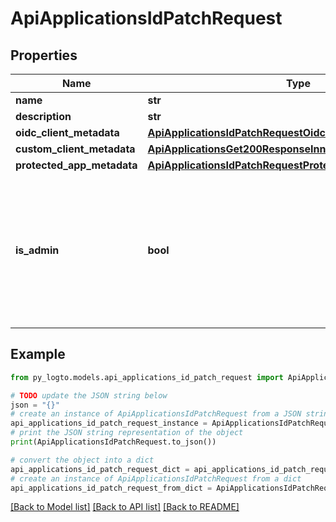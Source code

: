 # ApiApplicationsIdPatchRequest


## Properties

Name | Type | Description | Notes
------------ | ------------- | ------------- | -------------
**name** | **str** |  | [optional] 
**description** | **str** |  | [optional] 
**oidc_client_metadata** | [**ApiApplicationsIdPatchRequestOidcClientMetadata**](ApiApplicationsIdPatchRequestOidcClientMetadata.md) |  | [optional] 
**custom_client_metadata** | [**ApiApplicationsGet200ResponseInnerCustomClientMetadata**](ApiApplicationsGet200ResponseInnerCustomClientMetadata.md) |  | [optional] 
**protected_app_metadata** | [**ApiApplicationsIdPatchRequestProtectedAppMetadata**](ApiApplicationsIdPatchRequestProtectedAppMetadata.md) |  | [optional] 
**is_admin** | **bool** | Whether the application has admin access. User can enable the admin access for Machine-to-Machine apps. | [optional] 

## Example

```python
from py_logto.models.api_applications_id_patch_request import ApiApplicationsIdPatchRequest

# TODO update the JSON string below
json = "{}"
# create an instance of ApiApplicationsIdPatchRequest from a JSON string
api_applications_id_patch_request_instance = ApiApplicationsIdPatchRequest.from_json(json)
# print the JSON string representation of the object
print(ApiApplicationsIdPatchRequest.to_json())

# convert the object into a dict
api_applications_id_patch_request_dict = api_applications_id_patch_request_instance.to_dict()
# create an instance of ApiApplicationsIdPatchRequest from a dict
api_applications_id_patch_request_from_dict = ApiApplicationsIdPatchRequest.from_dict(api_applications_id_patch_request_dict)
```
[[Back to Model list]](../README.md#documentation-for-models) [[Back to API list]](../README.md#documentation-for-api-endpoints) [[Back to README]](../README.md)


